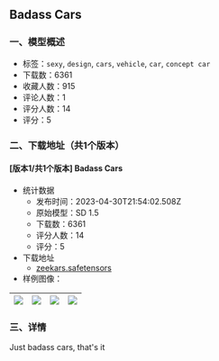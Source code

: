 ## Badass Cars
### 一、模型概述

- 标签：`sexy`, `design`, `cars`, `vehicle`, `car`, `concept car`
- 下载数：6361
- 收藏人数：915
- 评论人数：1
- 评分人数：14
- 评分：5

### 二、下载地址（共1个版本）

#### [版本1/共1个版本] Badass Cars

- 统计数据
  - 发布时间：2023-04-30T21:54:02.508Z
  - 原始模型：SD 1.5
  - 下载数：6361
  - 评分人数：14
  - 评分：5
- 下载地址
  - [zeekars.safetensors](https://civitai.com/api/download/models/59176)
- 样例图像：

| <img src="https://image.civitai.com/xG1nkqKTMzGDvpLrqFT7WA/3f82785d-eafd-40a7-340c-feef0affaa00/width=450/649468.jpeg" /> | <img src="https://image.civitai.com/xG1nkqKTMzGDvpLrqFT7WA/bdb99753-2243-44bd-d79f-a5cdc8567c00/width=450/645644.jpeg" /> | <img src="https://image.civitai.com/xG1nkqKTMzGDvpLrqFT7WA/f428d34b-c9a8-41d0-cfff-55bfee8f8500/width=450/645889.jpeg" /> | <img src="https://image.civitai.com/xG1nkqKTMzGDvpLrqFT7WA/81ccb461-8d48-42f9-088c-ce5841f8d000/width=450/645332.jpeg" /> |
| ---- | ---- | ---- | ---- |


### 三、详情
<p>Just badass cars, that's it</p>